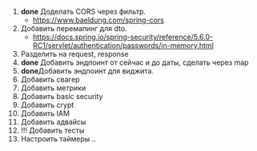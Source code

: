 1. **done** Доделать CORS через фильтр.
   - https://www.baeldung.com/spring-cors
2. Добавить перемапинг для dto.
   - https://docs.spring.io/spring-security/reference/5.6.0-RC1/servlet/authentication/passwords/in-memory.html
3. Разделить на request, response
4. **done** Добавить эндпоинт от сейчас и до даты, сделать через map
5. **done**Добавить эндпоинт для виджита.
6. Добавить свагер
7. Добавить метрики
8. Добавить basic security
9. Добавить crypt
10. Добавить IAM
11. Добавить адвайсы
12. !!! Добавить тесты
13. Настроить таймеры .. 
